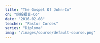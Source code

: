 ```yaml
---
title: "The Gospel Of John-Co"
cn: "约翰福音-Co"
date: "2016-02-08"
teacher: "Pastor Cordes"
series: "Diploma"
imag: "/images/course/default-course.png"
---
```

